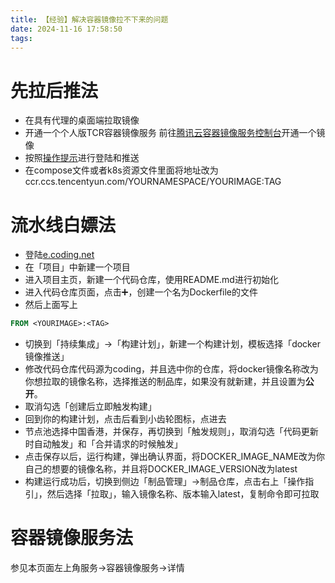 ```yaml
---
title: 【经验】解决容器镜像拉不下来的问题
date: 2024-11-16 17:58:50
tags:
---
```

# 先拉后推法
- 在具有代理的桌面端拉取镜像
- 开通一个个人版TCR容器镜像服务
前往[腾讯云容器镜像服务控制台](https://console.cloud.tencent.com/tcr)开通一个镜像
- 按照[操作提示](https://cloud.tencent.com/document/product/1141/63910)进行登陆和推送
- 在compose文件或者k8s资源文件里面将地址改为ccr.ccs.tencentyun.com/YOURNAMESPACE/YOURIMAGE:TAG
# 流水线白嫖法
- 登陆[e.coding.net](https://e.coding.net)
- 在「项目」中新建一个项目
- 进入项目主页，新建一个代码仓库，使用README.md进行初始化
- 进入代码仓库页面，点击➕，创建一个名为Dockerfile的文件
- 然后上面写上 
```Dockerfile
FROM <YOURIMAGE>:<TAG>
```
- 切换到「持续集成」->「构建计划」，新建一个构建计划，模板选择「docker镜像推送」
- 修改代码仓库代码源为coding，并且选中你的仓库，将docker镜像名称改为你想拉取的镜像名称，选择推送的制品库，如果没有就新建，并且设置为**公开**。
- 取消勾选「创建后立即触发构建」
- 回到你的构建计划，点击后看到小齿轮图标，点进去
- 节点池选择中国香港，并保存，再切换到「触发规则」，取消勾选「代码更新时自动触发」和「合并请求的时候触发」
- 点击保存以后，运行构建，弹出确认界面，将DOCKER_IMAGE_NAME改为你自己的想要的镜像名称，并且将DOCKER_IMAGE_VERSION改为latest
- 构建运行成功后，切换到侧边「制品管理」->制品仓库，点击右上「操作指引」，然后选择「拉取」，输入镜像名称、版本输入latest，复制命令即可拉取
# 容器镜像服务法
参见本页面左上角服务->容器镜像服务->详情

